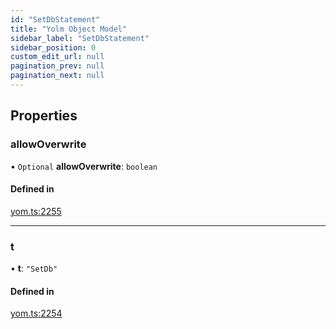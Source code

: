 ```yaml
---
id: "SetDbStatement"
title: "Yolm Object Model"
sidebar_label: "SetDbStatement"
sidebar_position: 0
custom_edit_url: null
pagination_prev: null
pagination_next: null
---
```


## Properties

### allowOverwrite

• `Optional` **allowOverwrite**: `boolean`

#### Defined in

[yom.ts:2255](https://github.com/yolmio/boost/blob/964b449/src/yom.ts#L2255)

___

### t

• **t**: ``"SetDb"``

#### Defined in

[yom.ts:2254](https://github.com/yolmio/boost/blob/964b449/src/yom.ts#L2254)
